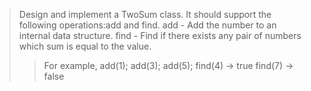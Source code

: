 >Design and implement a TwoSum class. It should support the following operations:add and find.
add - Add the number to an internal data structure.
find - Find if there exists any pair of numbers which sum is equal to the value.
>>For example,
add(1); add(3); add(5);
find(4) -> true
find(7) -> false
